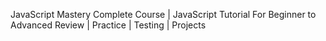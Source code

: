JavaScript Mastery Complete Course | JavaScript Tutorial For Beginner to Advanced
Review | Practice | Testing | Projects
